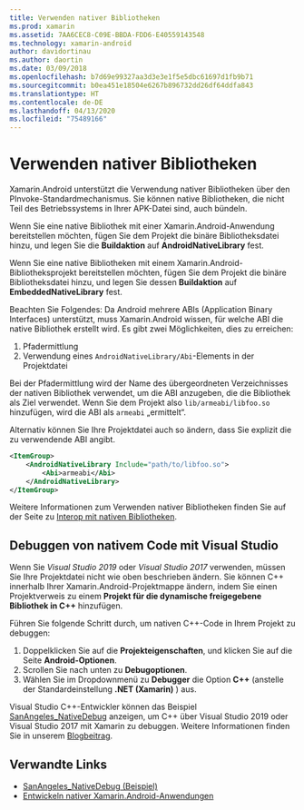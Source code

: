 ```yaml
---
title: Verwenden nativer Bibliotheken
ms.prod: xamarin
ms.assetid: 7AA6CEC8-C09E-BBDA-FDD6-E40559143548
ms.technology: xamarin-android
author: davidortinau
ms.author: daortin
ms.date: 03/09/2018
ms.openlocfilehash: b7d69e99327aa3d3e3e1f5e5dbc61697d1fb9b71
ms.sourcegitcommit: b0ea451e18504e6267b896732dd26df64ddfa843
ms.translationtype: HT
ms.contentlocale: de-DE
ms.lasthandoff: 04/13/2020
ms.locfileid: "75489166"
---
```

# <a name="using-native-libraries"></a>Verwenden nativer Bibliotheken

Xamarin.Android unterstützt die Verwendung nativer Bibliotheken über den PInvoke-Standardmechanismus. Sie können native Bibliotheken, die nicht Teil des Betriebssystems in Ihrer APK-Datei sind, auch bündeln.

Wenn Sie eine native Bibliothek mit einer Xamarin.Android-Anwendung bereitstellen möchten, fügen Sie dem Projekt die binäre Bibliotheksdatei hinzu, und legen Sie die **Buildaktion** auf **AndroidNativeLibrary** fest.

Wenn Sie eine native Bibliotheken mit einem Xamarin.Android-Bibliotheksprojekt bereitstellen möchten, fügen Sie dem Projekt die binäre Bibliotheksdatei hinzu, und legen Sie dessen **Buildaktion** auf **EmbeddedNativeLibrary** fest.

Beachten Sie Folgendes: Da Android mehrere ABIs (Application Binary Interfaces) unterstützt, muss Xamarin.Android wissen, für welche ABI die native Bibliothek erstellt wird.
Es gibt zwei Möglichkeiten, dies zu erreichen:

1. Pfadermittlung
1. Verwendung eines `AndroidNativeLibrary/Abi`-Elements in der Projektdatei

Bei der Pfadermittlung wird der Name des übergeordneten Verzeichnisses der nativen Bibliothek verwendet, um die ABI anzugeben, die die Bibliothek als Ziel verwendet. Wenn Sie dem Projekt also `lib/armeabi/libfoo.so` hinzufügen, wird die ABI als `armeabi` „ermittelt“.

Alternativ können Sie Ihre Projektdatei auch so ändern, dass Sie explizit die zu verwendende ABI angibt.

```xml
<ItemGroup>
    <AndroidNativeLibrary Include="path/to/libfoo.so">
        <Abi>armeabi</Abi>
    </AndroidNativeLibrary>
</ItemGroup>
```

Weitere Informationen zum Verwenden nativer Bibliotheken finden Sie auf der Seite zu [Interop mit nativen Bibliotheken](https://www.mono-project.com/docs/advanced/pinvoke/).

## <a name="debugging-native-code-with-visual-studio"></a>Debuggen von nativem Code mit Visual Studio

Wenn Sie *Visual Studio 2019* oder *Visual Studio 2017* verwenden, müssen Sie Ihre Projektdatei nicht wie oben beschrieben ändern.
Sie können C++ innerhalb Ihrer Xamarin.Android-Projektmappe ändern, indem Sie einen Projektverweis zu einem **Projekt für die dynamische freigegebene Bibliothek in C++** hinzufügen.

Führen Sie folgende Schritt durch, um nativen C++-Code in Ihrem Projekt zu debuggen:

1. Doppelklicken Sie auf die **Projekteigenschaften**, und klicken Sie auf die Seite **Android-Optionen**.
2. Scrollen Sie nach unten zu **Debugoptionen**.
3. Wählen Sie im Dropdownmenü zu **Debugger** die Option **C++** (anstelle der Standardeinstellung **.NET (Xamarin)** ) aus.

Visual Studio C++-Entwickler können das Beispiel [SanAngeles_NativeDebug](https://docs.microsoft.com/samples/xamarin/monodroid-samples/sanangeles-ndk) anzeigen, um C++ über Visual Studio 2019 oder Visual Studio 2017 mit Xamarin zu debuggen. Weitere Informationen finden Sie in unserem [Blogbeitrag](https://blog.xamarin.com/build-and-debug-c-libraries-in-xamarin-android-apps-with-visual-studio-2015/).

## <a name="related-links"></a>Verwandte Links

- [SanAngeles_NativeDebug (Beispiel)](https://docs.microsoft.com/samples/xamarin/monodroid-samples/sanangeles-ndk)
- [Entwickeln nativer Xamarin.Android-Anwendungen](https://blogs.msdn.microsoft.com/vcblog/2015/02/23/developing-xamarin-android-native-applications/)
